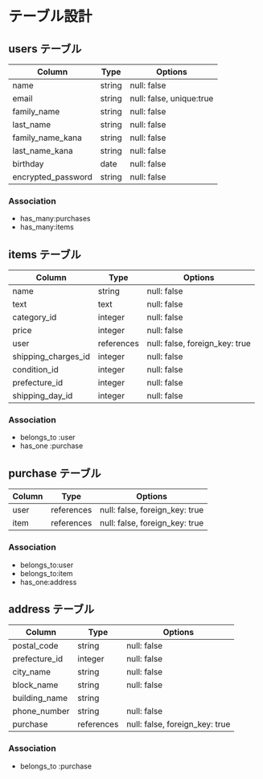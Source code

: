 # テーブル設計

## users テーブル

| Column             | Type   | Options                  |
| -----------------  | ------ | ------------------------ |
| name               | string | null: false              |
| email              | string | null: false, unique:true |
| family_name        | string | null: false              |
| last_name          | string | null: false              |
| family_name_kana   | string | null: false              |
| last_name_kana     | string | null: false              |
| birthday           | date   | null: false              |
| encrypted_password | string | null: false              |

### Association

- has_many:purchases
- has_many:items

## items テーブル

| Column              | Type       | Options                        |
| ------------------- | ---------- | ------------------------------ |
| name                | string     | null: false                    |
| text                | text       | null: false                    |
| category_id         | integer    | null: false                    |
| price               | integer    | null: false                    |
| user                | references | null: false, foreign_key: true |
| shipping_charges_id | integer    | null: false                    |
| condition_id        | integer    | null: false                    |
| prefecture_id       | integer    | null: false                    |
| shipping_day_id     | integer    | null: false                    |

### Association

- belongs_to :user
- has_one :purchase


## purchase テーブル

| Column | Type       | Options                        |
| ------ | ---------- | ------------------------------ |
| user   | references | null: false, foreign_key: true |
| item   | references | null: false, foreign_key: true |
### Association

- belongs_to:user
- belongs_to:item
- has_one:address

## address テーブル

| Column        | Type       | Options                        |
| ------------- | ---------- | ------------------------------ |
| postal_code   | string     | null: false                    |
| prefecture_id | integer    | null: false                    |
| city_name     | string     | null: false                    |
| block_name    | string     | null: false                    |
| building_name | string     |                                |
| phone_number  | string     | null: false                    |
| purchase      | references | null: false, foreign_key: true |

### Association
- belongs_to :purchase